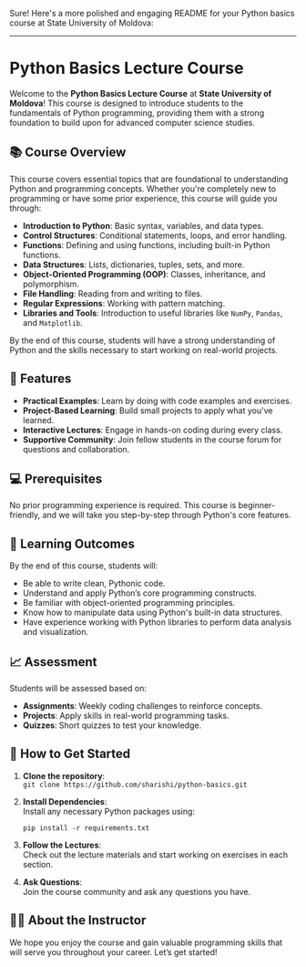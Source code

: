 Sure! Here's a more polished and engaging README for your Python basics course at State University of Moldova:

---

# Python Basics Lecture Course

Welcome to the **Python Basics Lecture Course** at **State University of Moldova**! This course is designed to introduce students to the fundamentals of Python programming, providing them with a strong foundation to build upon for advanced computer science studies.

## 📚 Course Overview

This course covers essential topics that are foundational to understanding Python and programming concepts. Whether you're completely new to programming or have some prior experience, this course will guide you through:

- **Introduction to Python**: Basic syntax, variables, and data types.
- **Control Structures**: Conditional statements, loops, and error handling.
- **Functions**: Defining and using functions, including built-in Python functions.
- **Data Structures**: Lists, dictionaries, tuples, sets, and more.
- **Object-Oriented Programming (OOP)**: Classes, inheritance, and polymorphism.
- **File Handling**: Reading from and writing to files.
- **Regular Expressions**: Working with pattern matching.
- **Libraries and Tools**: Introduction to useful libraries like `NumPy`, `Pandas`, and `Matplotlib`.

By the end of this course, students will have a strong understanding of Python and the skills necessary to start working on real-world projects.

## 🌟 Features

- **Practical Examples**: Learn by doing with code examples and exercises.
- **Project-Based Learning**: Build small projects to apply what you've learned.
- **Interactive Lectures**: Engage in hands-on coding during every class.
- **Supportive Community**: Join fellow students in the course forum for questions and collaboration.

## 💻 Prerequisites

No prior programming experience is required. This course is beginner-friendly, and we will take you step-by-step through Python's core features.

## 🚀 Learning Outcomes

By the end of this course, students will:

- Be able to write clean, Pythonic code.
- Understand and apply Python’s core programming constructs.
- Be familiar with object-oriented programming principles.
- Know how to manipulate data using Python's built-in data structures.
- Have experience working with Python libraries to perform data analysis and visualization.
  
## 📈 Assessment

Students will be assessed based on:

- **Assignments**: Weekly coding challenges to reinforce concepts.
- **Projects**: Apply skills in real-world programming tasks.
- **Quizzes**: Short quizzes to test your knowledge.

## 📑 How to Get Started

1. **Clone the repository**:  
   `git clone https://github.com/sharishi/python-basics.git`

2. **Install Dependencies**:  
   Install any necessary Python packages using:
   ```
   pip install -r requirements.txt
   ```

3. **Follow the Lectures**:  
   Check out the lecture materials and start working on exercises in each section.

4. **Ask Questions**:  
   Join the course community and ask any questions you have.

## 🧑‍🏫 About the Instructor


We hope you enjoy the course and gain valuable programming skills that will serve you throughout your career. Let’s get started!

